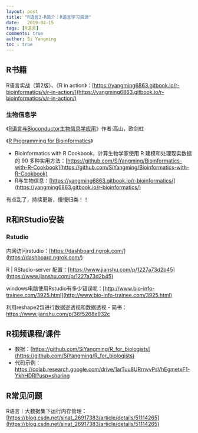 ```yaml
---
layout: post
title: "R语言3-R简介：R语言学习资源"
date:   2019-04-15
tags: [R语言]
comments: true
author: Si Yangming
toc : true
---
```


## R书籍

R语言实战（第2版）、《R in action》：[https://yangming6863.gitbook.io/r-bioinformatics/v/r-in-action/](https://yangming6863.gitbook.io/r-bioinformatics/v/r-in-action/)

### 生物信息学

《[R语言与Bioconductor生物信息学应用](https://yangming6863.gitbook.io/r-bioinformatics/v/r-bioconductor-bioinformatics-2014/)》作者:高山，欧剑虹

《[R Programming for Bioinformatics](https://yangming6863.gitbook.io/r-bioinformatics/v/r-programming-for-bioinformatics/r-ru-men)》 

* Bioinformatics with R Cookbook，计算生物学家使用 R 建模和处理现实数据的 90 多种实用方法：[https://github.com/SiYangming/Bioinformatics-with-R-Cookbook](https://github.com/SiYangming/Bioinformatics-with-R-Cookbook)
* R与生物信息：[https://yangming6863.gitbook.io/r-bioinformatics/](https://yangming6863.gitbook.io/r-bioinformatics/)

有点乱了，持续更新，慢慢归类！！

## R和RStudio安装

### Rstudio

内网访问rstudio：[https://dashboard.ngrok.com/](https://dashboard.ngrok.com/)

R | RStudio-server 配置：[https://www.jianshu.com/p/1227a73d2b45](https://www.jianshu.com/p/1227a73d2b45)

windows电脑使用Rstudio有多少错误呢：[http://www.bio-info-trainee.com/3925.html](http://www.bio-info-trainee.com/3925.html)

利用reshape2包进行数据逆透视和数据透视 - 简书：https://www.jianshu.com/p/36f5268e932c

## R视频课程/课件

* 数据：[https://github.com/SiYangming/R_for_biologists](https://github.com/SiYangming/R_for_biologists)
* 代码示例：https://colab.research.google.com/drive/1arTuu8URrnvvPsVhEgmetxF1-YkhHDRI?usp=sharing

## R常见问题

R语言︱大数据集下运行内存管理：[https://blog.csdn.net/sinat_26917383/article/details/51114265](https://blog.csdn.net/sinat_26917383/article/details/51114265)
